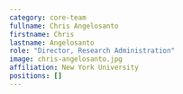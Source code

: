 ```yaml
---
category: core-team
fullname: Chris Angelosanto
firstname: Chris
lastname: Angelosanto
role: "Director, Research Administration"
image: chris-angelosanto.jpg
affiliation: New York University
positions: []
---
```

